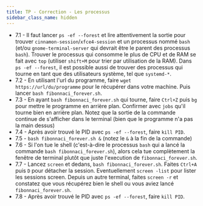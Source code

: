 ```yaml
---
title: TP - Correction - Les processus
sidebar_class_name: hidden
---
```


- 7.1 - Il faut lancer `ps -ef --forest` et lire attentivement la sortie pour trouver `cinnamon-session`/`xfce4-session` et un processus nommé `bash` (et/ou `gnome-terminal-server` qui devrait être le parent des processus `bash`). Trouver le processus qui consomme le plus de CPU et de RAM se fait avec `top` (utiliser `shift+M` pour trier par utilisation de la RAM). Dans `ps -ef --forest`, il est possible aussi de trouver des processus qui tourne en tant que des utilisateurs système, tel que `systemd-*`.
- 7.2 - En utilisant l'url du programme, faire `wget https://url/du/programme` pour le récupérer dans votre machine. Puis lancer `bash fibonnaci_forever.sh`.
- 7.3 - En ayant `bash fibonnaci_forever.sh` qui tourne, faire `Ctrl+Z` puis `bg` pour mettre le programme en arrière plan. Confirmer avec `jobs` qu'il tourne bien en arrière plan. Notez que la sortie de la commande continue de s'afficher dans le terminal (bien que le programme n'a pas la main dessus)
- 7.4 - Après avoir trouvé le PID avec `ps -ef --forest`, faire `kill PID`.
- 7.5 - `bash fibonnaci_forever.sh &` (notez le `&` à la fin de la commande)
- 7.6 - Si l'on tue le shell (c'est-à-dire le processus `bash` qui a lancé la commande `bash fibonnaci_forever.sh`), alors cela tue complètement la fenêtre de terminal plutôt que juste l'execution de `fibonnaci_forever.sh`.
- 7.7 - Lancez `screen` et dedans, `bash fibonnaci_forever.sh`. Faites `Ctrl+A` puis `D` pour détacher la session. Eventuellement `screen -list` pour lister les sessions screen. Depuis un autre terminal, faites `screen -r` et constatez que vous récupérez bien le shell ou vous aviez lancé `fibonnaci_forever.sh`.
- 7.8 - Après avoir trouvé le PID avec `ps -ef --forest`, faire `kill PID`.
